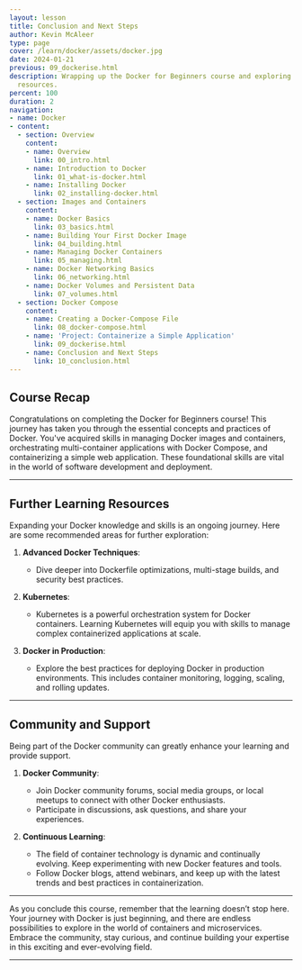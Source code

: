```yaml
---
layout: lesson
title: Conclusion and Next Steps
author: Kevin McAleer
type: page
cover: /learn/docker/assets/docker.jpg
date: 2024-01-21
previous: 09_dockerise.html
description: Wrapping up the Docker for Beginners course and exploring further learning
  resources.
percent: 100
duration: 2
navigation:
- name: Docker
- content:
  - section: Overview
    content:
    - name: Overview
      link: 00_intro.html
    - name: Introduction to Docker
      link: 01_what-is-docker.html
    - name: Installing Docker
      link: 02_installing-docker.html
  - section: Images and Containers
    content:
    - name: Docker Basics
      link: 03_basics.html
    - name: Building Your First Docker Image
      link: 04_building.html
    - name: Managing Docker Containers
      link: 05_managing.html
    - name: Docker Networking Basics
      link: 06_networking.html
    - name: Docker Volumes and Persistent Data
      link: 07_volumes.html
  - section: Docker Compose
    content:
    - name: Creating a Docker-Compose File
      link: 08_docker-compose.html
    - name: 'Project: Containerize a Simple Application'
      link: 09_dockerise.html
    - name: Conclusion and Next Steps
      link: 10_conclusion.html
---
```



## Course Recap

Congratulations on completing the Docker for Beginners course! This journey has taken you through the essential concepts and practices of Docker. You've acquired skills in managing Docker images and containers, orchestrating multi-container applications with Docker Compose, and containerizing a simple web application. These foundational skills are vital in the world of software development and deployment.

---

## Further Learning Resources

Expanding your Docker knowledge and skills is an ongoing journey. Here are some recommended areas for further exploration:

1. **Advanced Docker Techniques**:
   - Dive deeper into Dockerfile optimizations, multi-stage builds, and security best practices.

2. **Kubernetes**:
   - Kubernetes is a powerful orchestration system for Docker containers. Learning Kubernetes will equip you with skills to manage complex containerized applications at scale.

3. **Docker in Production**:
   - Explore the best practices for deploying Docker in production environments. This includes container monitoring, logging, scaling, and rolling updates.

---

## Community and Support

Being part of the Docker community can greatly enhance your learning and provide support.

1. **Docker Community**:
   - Join Docker community forums, social media groups, or local meetups to connect with other Docker enthusiasts.
   - Participate in discussions, ask questions, and share your experiences.

2. **Continuous Learning**:
   - The field of container technology is dynamic and continually evolving. Keep experimenting with new Docker features and tools.
   - Follow Docker blogs, attend webinars, and keep up with the latest trends and best practices in containerization.

---

As you conclude this course, remember that the learning doesn’t stop here. Your journey with Docker is just beginning, and there are endless possibilities to explore in the world of containers and microservices. Embrace the community, stay curious, and continue building your expertise in this exciting and ever-evolving field.

---
